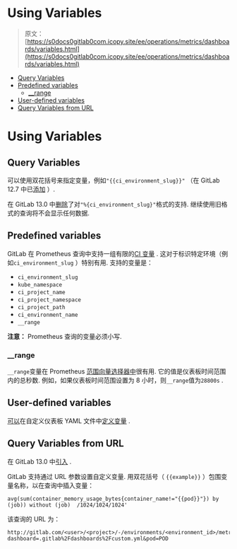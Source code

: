 # Using Variables

> 原文：[https://s0docs0gitlab0com.icopy.site/ee/operations/metrics/dashboards/variables.html](https://s0docs0gitlab0com.icopy.site/ee/operations/metrics/dashboards/variables.html)

*   [Query Variables](#query-variables)
*   [Predefined variables](#predefined-variables)
    *   [__range](#__range)
*   [User-defined variables](#user-defined-variables)
*   [Query Variables from URL](#query-variables-from-url)

# Using Variables[](#using-variables "Permalink")

## Query Variables[](#query-variables "Permalink")

可以使用双花括号来指定变量，例如`"{{ci_environment_slug}}"` （在 GitLab 12.7 中已[添加](https://gitlab.com/gitlab-org/gitlab/-/merge_requests/20793) ）.

在 GitLab 13.0 中[删除](https://gitlab.com/gitlab-org/gitlab/-/merge_requests/31581)了对`"%{ci_environment_slug}"`格式的支持. 继续使用旧格式的查询将不会显示任何数据.

## Predefined variables[](#predefined-variables "Permalink")

GitLab 在 Prometheus 查询中支持一组有限的[CI 变量](../../../ci/variables/README.html) . 这对于标识特定环境（例如`ci_environment_slug` ）特别有用. 支持的变量是：

*   `ci_environment_slug`
*   `kube_namespace`
*   `ci_project_name`
*   `ci_project_namespace`
*   `ci_project_path`
*   `ci_environment_name`
*   `__range`

**注意：** Prometheus 查询的变量必须小写.

### __range[](#__range "Permalink")

`__range`变量在 Prometheus [范围向量选择器中](https://s0prometheus0io.icopy.site/docs/prometheus/latest/querying/basics/)很有用. 它的值是仪表板时间范围内的总秒数. 例如，如果仪表板时间范围设置为 8 小时，则`__range`值为`28800s` .

## User-defined variables[](#user-defined-variables "Permalink")

[可以](../../../operations/metrics/dashboards/yaml.html#templating-templating-properties)在自定义仪表板 YAML 文件中[定义变量](../../../operations/metrics/dashboards/yaml.html#templating-templating-properties) .

## Query Variables from URL[](#query-variables-from-url "Permalink")

在 GitLab 13.0 中[引入](https://gitlab.com/gitlab-org/gitlab/-/issues/214500) .

GitLab 支持通过 URL 参数设置自定义变量. 用双花括号（ `{{example}}` ）包围变量名称，以在查询中插入变量：

```
avg(sum(container_memory_usage_bytes{container_name!="{{pod}}"}) by (job)) without (job)  /1024/1024/1024' 
```

该查询的 URL 为：

```
http://gitlab.com/<user>/<project>/-/environments/<environment_id>/metrics?dashboard=.gitlab%2Fdashboards%2Fcustom.yml&pod=POD 
```